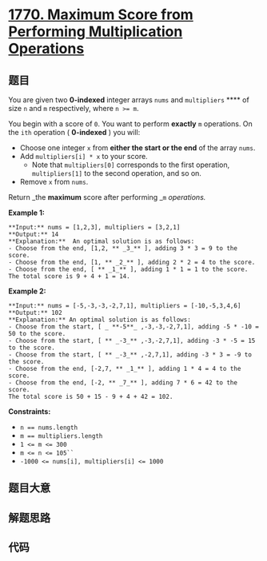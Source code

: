# [1770. Maximum Score from Performing Multiplication Operations](https://leetcode.com/problems/maximum-score-from-performing-multiplication-operations)

## 题目

You are given two **0-indexed** integer arrays `nums` and `multipliers` ****
of size `n` and `m` respectively, where `n >= m`.

You begin with a score of `0`. You want to perform **exactly** `m` operations.
On the `ith` operation ( **0-indexed** ) you will:

  * Choose one integer `x` from **either the start or the end** of the array `nums`.
  * Add `multipliers[i] * x` to your score. 
    * Note that `multipliers[0]` corresponds to the first operation, `multipliers[1]` to the second operation, and so on.
  * Remove `x` from `nums`.

Return _the **maximum** score after performing _`m` _operations._



**Example 1:**

    
    
    **Input:** nums = [1,2,3], multipliers = [3,2,1]
    **Output:** 14
    **Explanation:**  An optimal solution is as follows:
    - Choose from the end, [1,2, ** _3_** ], adding 3 * 3 = 9 to the score.
    - Choose from the end, [1, ** _2_** ], adding 2 * 2 = 4 to the score.
    - Choose from the end, [ ** _1_** ], adding 1 * 1 = 1 to the score.
    The total score is 9 + 4 + 1 = 14.

**Example 2:**

    
    
    **Input:** nums = [-5,-3,-3,-2,7,1], multipliers = [-10,-5,3,4,6]
    **Output:** 102
    **Explanation:** An optimal solution is as follows:
    - Choose from the start, [ _ **-5**_ ,-3,-3,-2,7,1], adding -5 * -10 = 50 to the score.
    - Choose from the start, [ ** _-3_** ,-3,-2,7,1], adding -3 * -5 = 15 to the score.
    - Choose from the start, [ ** _-3_** ,-2,7,1], adding -3 * 3 = -9 to the score.
    - Choose from the end, [-2,7, ** _1_** ], adding 1 * 4 = 4 to the score.
    - Choose from the end, [-2, ** _7_** ], adding 7 * 6 = 42 to the score. 
    The total score is 50 + 15 - 9 + 4 + 42 = 102.
    



**Constraints:**

  * `n == nums.length`
  * `m == multipliers.length`
  * `1 <= m <= 300`
  * `m <= n <= 105`` `
  * `-1000 <= nums[i], multipliers[i] <= 1000`


## 题目大意

## 解题思路

## 代码

```javascript

```
